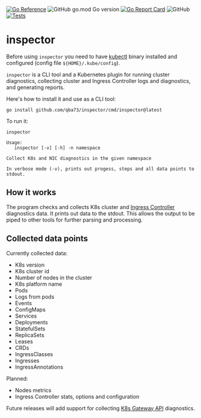 [![Go Reference](https://pkg.go.dev/badge/github.com/qba73/inspector.svg)](https://pkg.go.dev/github.com/qba73/inspector)
![GitHub go.mod Go version](https://img.shields.io/github/go-mod/go-version/qba73/inspector)
[![Go Report Card](https://goreportcard.com/badge/github.com/qba73/inspector)](https://goreportcard.com/report/github.com/qba73/inspector)
![GitHub](https://img.shields.io/github/license/qba73/inspector)
[![Tests](https://github.com/qba73/inspector/actions/workflows/test.yml/badge.svg)](https://github.com/qba73/inspector/actions/workflows/test.yml)

# inspector

Before using `inspector` you need to have [kubectl](https://kubernetes.io/docs/tasks/tools/) binary installed and configured (config file `${HOME}/.kube/config`).

`inspector` is a CLI tool and a Kubernetes plugin for running cluster diagnostics, collecting cluster and Ingress Controller logs and diagnostics, and generating reports.

Here's how to install it and use as a CLI tool:

```shell
go install github.com/qba73/inspector/cmd/inspector@latest
```

To run it:

```shell
inspector
```

```shell
Usage:
   inspector [-v] [-h] -n namespace

Collect K8s and NIC diagnostics in the given namespace

In verbose mode (-v), prints out progess, steps and all data points to stdout.
```

## How it works

The program checks and collects K8s cluster and [Ingress Controller](https://kubernetes.io/docs/concepts/services-networking/ingress/) diagnostics data. It prints out data to the stdout. This allows the output to be piped to other tools for further parsing and processing.

## Collected data points

Currently collected data:

- K8s version
- K8s cluster id
- Number of nodes in the cluster
- K8s platform name
- Pods
- Logs from pods
- Events
- ConfigMaps
- Services
- Deployments
- StatefulSets
- ReplicaSets
- Leases
- CRDs
- IngressClasses
- Ingresses
- IngressAnnotations

Planned:

- Nodes metrics
- Ingress Controller stats, options and configuration

Future releases will add support for collecting [K8s Gateway API](https://kubernetes.io/docs/concepts/services-networking/gateway/) diagnostics.
